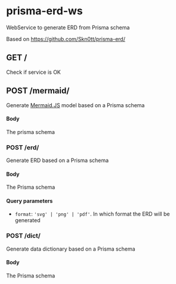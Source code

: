 # prisma-erd-ws
WebService to generate ERD from Prisma schema

Based on https://github.com/Skn0tt/prisma-erd/

## GET /

Check if service is OK

## POST /mermaid/

Generate [Mermaid.JS](https://mermaid.js.org/) model based on a Prisma schema

#### Body

The prisma schema

### POST /erd/

Generate ERD based on a Prisma schema

#### Body

The Prisma schema

#### Query parameters

- `format`: `'svg' | 'png' | 'pdf'`. In which format the ERD will be generated
### POST /dict/

Generate data dictionary based on a Prisma schema

#### Body

The Prisma schema

